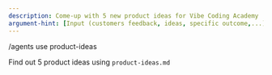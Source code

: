 ```yaml
---
description: Come-up with 5 new product ideas for Vibe Coding Academy
argument-hint: [Input (customers feedback, ideas, specific outcome,...)]
---
```


/agents use product-ideas

Find out 5 product ideas using `product-ideas.md` 
